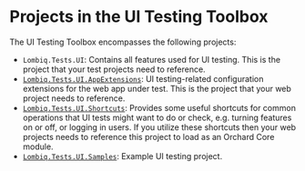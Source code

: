# Projects in the UI Testing Toolbox



The UI Testing Toolbox encompasses the following projects:

- `Lombiq.Tests.UI`: Contains all features used for UI testing. This is the project that your test projects need to reference.
- [`Lombiq.Tests.UI.AppExtensions`](../../Lombiq.Tests.UI.AppExtensions/Readme.md): UI testing-related configuration extensions for the web app under test. This is the project that your web project needs to reference.
- [`Lombiq.Tests.UI.Shortcuts`](../../Lombiq.Tests.UI.Shortcuts/Readme.md): Provides some useful shortcuts for common operations that UI tests might want to do or check, e.g. turning features on or off, or logging in users. If you utilize these shortcuts then your web projects needs to reference this project to load as an Orchard Core module.
- [`Lombiq.Tests.UI.Samples`](../../Lombiq.Tests.UI.Samples/Readme.md): Example UI testing project.

